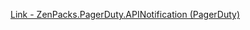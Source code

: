 [Link - ZenPacks.PagerDuty.APINotification (PagerDuty)](https://github.com/PagerDuty/ZenPacks.PagerDuty.APINotification)
